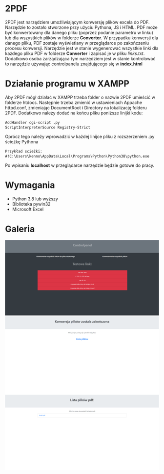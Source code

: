 # 2PDF
2PDF jest narzędziem umożliwiającym konwersję plików excela do PDF. Narzędzie to zostało stworzone przy użyciu Pythona, JS i HTML.
PDF może być konwertowany dla danego pliku (poprzez podanie parametru w linku) lub dla wszystkich plików w folderze <b>Converter</b>.
W przypadku konwersji dla danego pliku, PDF zostaje wyświetlany w przeglądarce po zakończeniu procesu konwersji. Narzędzie jest
w stanie wygenerować wszystkie linki dla każdego pliku PDF w folderze <b>Converter</b> i zapisać je w pliku <i>links.txt</i>.
Dodatkowo osoba zarządzająca tym narzędziem jest w stanie kontrolować to narzędzie używając controlpanelu znajdującego się w <b>index.html</b>

# Działanie programu w XAMPP
Aby 2PDF mógł działać w XAMPP trzeba folder o nazwie 2PDF umieścić w folderze htdocs. Następnie trzeba zmienić w ustawieniach Appache httpd.conf, zmieniając
DocumentRoot i Directory na lokalizację folderu 2PDF. Dodatkowo należy dodać na końcu pliku poniższe linijki kodu:
``` 
AddHandler cgi-script .py
ScriptInterpreterSource Registry-Strict
```
Oprócz tego należy wprowadzić w każdej linijce pliku z rozszerzeniem .py ścieżkę Pythona
```
Przykład scieżki:
#!C:\Users\kenno\AppData\Local\Programs\Python\Python38\python.exe
```
Po wpisaniu <b>localhost</b> w przeglądarce narzędzie będzie gotowe do pracy.

# Wymagania
- Python 3.8 lub wyższy
- Biblioteka pywin32
- Microsoft Excel

# Galeria
<div style="float: left;">
  <img src="1.png">
  <img src="2.png">
  <img src="3.png">
</div>
